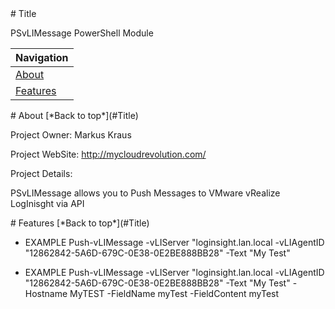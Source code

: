 <a name="Title">
# Title

PSvLIMessage PowerShell Module

|Navigation|
|-----------------|
|[About](#About)|
|[Features](#Features)|



<a name="About">
# About
[*Back to top*](#Title)

Project Owner: Markus Kraus

Project WebSite: http://mycloudrevolution.com/

Project Details:

PSvLIMessage allows you to Push Messages to VMware vRealize LogInisght via API  


<a name="Features">
# Features
[*Back to top*](#Title)

+ EXAMPLE
    Push-vLIMessage -vLIServer "loginsight.lan.local -vLIAgentID "12862842-5A6D-679C-0E38-0E2BE888BB28" -Text "My Test"
	
+ EXAMPLE
    Push-vLIMessage -vLIServer "loginsight.lan.local -vLIAgentID "12862842-5A6D-679C-0E38-0E2BE888BB28" -Text "My Test" -Hostname MyTEST -FieldName myTest -FieldContent myTest